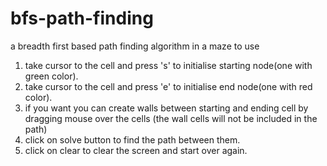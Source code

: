 # bfs-path-finding
a breadth first based path finding algorithm in a maze to use
1. take cursor to the cell and press 's' to initialise starting node(one with green color).
2. take cursor to the cell and press 'e' to initialise end node(one with red color).
3. if you want you can create walls between starting and ending cell by dragging mouse over the cells (the wall cells will not be      included in the path)
3. click on solve button to find the path between them.
4. click on clear to clear the screen and start over again.

